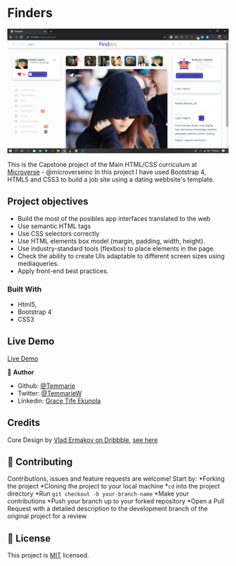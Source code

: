 # Finders
![demopage](./images/screenshot.png)

This is the Capstone project of the Main HTML/CSS curriculum at [Microverse](https:www.microverse.org/) - @microverseinc
In this project I have used Bootstrap 4, HTML5 and CSS3 to build a job site using a dating webbsite's template.
## Project objectives

* Build the most of the posibles app interfaces translated to the web
* Use semantic HTML tags
* Use CSS selectors correctly
* Use HTML elements box model (margin, padding, width, height).
* Use industry-standard tools (flexbox) to place elements in the page.
* Check the ability to create UIs adaptable to different screen sizes using mediaqueries.
* Apply front-end best practices.


### Built With

- Html5,
- Bootstrap 4 
- CSS3

## Live Demo
[Live Demo](https://raw.githack.com/Temmarie/HTML_-_CSS_Capstone_project/feature/html/index.html)

👤 **Author**

- Github: [@Temmarie](https://github.com/Temmarie)
- Twitter: [@TemmarieW](https://twitter.com/TemmarieW)
- Linkedin: [Grace Tife Ekunola](https://www.linkedin.com/in/ekunola-grace-b02b1b194/)


## Credits 
Core Design by [ Vlad Ermakov on Dribbble](https://dribbble.com/ermalength), [see here](https://www.behance.net/gallery/70285515/Swipex-This-application-for-dating)

## 🤝 Contributing

Contributions, issues and feature requests are welcome! Start by:
*Forking the project
*Cloning the project to your local machine
*`cd` into the project directory
*Run `git checkout -b your-branch-name`
*Make your contributions
*Push your branch up to your forked repository
*Open a Pull Request with a detailed description to the development branch of the original project for a review

## 📝 License

This project is [MIT](https://opensource.org/licenses/MIT) licensed.




